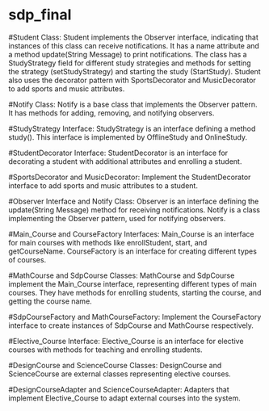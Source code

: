 # sdp_final


#Student Class:
Student implements the Observer interface, indicating that instances of this class can receive notifications.
It has a name attribute and a method update(String Message) to print notifications.
The class has a StudyStrategy field for different study strategies and methods for setting the strategy (setStudyStrategy) and starting the study (StartStudy).
Student also uses the decorator pattern with SportsDecorator and MusicDecorator to add sports and music attributes.


#Notify Class:
Notify is a base class that implements the Observer pattern. It has methods for adding, removing, and notifying observers.

#StudyStrategy Interface:
StudyStrategy is an interface defining a method study(). This interface is implemented by OfflineStudy and OnlineStudy.

#StudentDecorator Interface:
StudentDecorator is an interface for decorating a student with additional attributes and enrolling a student.

#SportsDecorator and MusicDecorator:
Implement the StudentDecorator interface to add sports and music attributes to a student.

#Observer Interface and Notify Class:
Observer is an interface defining the update(String Message) method for receiving notifications.
Notify is a class implementing the Observer pattern, used for notifying observers.

#Main_Course and CourseFactory Interfaces:
Main_Course is an interface for main courses with methods like enrollStudent, start, and getCourseName.
CourseFactory is an interface for creating different types of courses.

#MathCourse and SdpCourse Classes:
MathCourse and SdpCourse implement the Main_Course interface, representing different types of main courses.
They have methods for enrolling students, starting the course, and getting the course name.

#SdpCourseFactory and MathCourseFactory:
Implement the CourseFactory interface to create instances of SdpCourse and MathCourse respectively.

#Elective_Course Interface:
Elective_Course is an interface for elective courses with methods for teaching and enrolling students.

#DesignCourse and ScienceCourse Classes:
DesignCourse and ScienceCourse are external classes representing elective courses.

#DesignCourseAdapter and ScienceCourseAdapter:
Adapters that implement Elective_Course to adapt external courses into the system.
